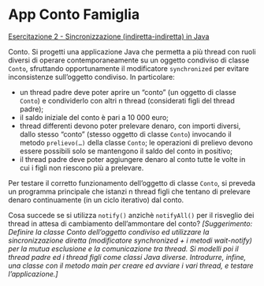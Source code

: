 # App Conto Famiglia

[Esercitazione 2 - Sincronizzazione (indiretta-indiretta) in Java](https://iisponti.gitbook.io/tecnologie_quinta_2023_24/esercizi-su-thread-in-java#esercitazione-2-sincronizzazione-indiretta-indiretta-in-java)

Conto. Si progetti una applicazione Java che permetta a più thread con ruoli diversi di operare 
contemporaneamente su un oggetto condiviso di classe `Conto`, sfruttando opportunamente il 
modificatore `synchronized` per evitare inconsistenze sull’oggetto condiviso. In particolare:
* un thread padre deve poter aprire un “conto” (un oggetto di classe `Conto`) e condividerlo con altri n thread 
(considerati figli del thread padre);
* il saldo iniziale del conto è pari a 10 000 euro;
* thread differenti devono poter prelevare denaro, con importi diversi, dallo stesso “conto” 
(stesso oggetto di classe `Conto`) invocando il metodo `prelievo(…)` della classe `Conto`;
le operazioni di prelievo devono essere possibili solo se mantengono il saldo del conto in positivo;
* il thread padre deve poter aggiungere denaro al conto tutte le volte in cui i figli non riescono più a prelevare.

Per testare il corretto funzionamento dell’oggetto di classe `Conto`, si preveda un programma 
principale che istanzi n 
thread figli che tentano di prelevare denaro continuamente (in un ciclo iterativo) dal conto.

Cosa succede se si utilizza `notify()` anzichè `notifyAll()` per il risveglio dei thread in 
attesa di cambiamento dell’ammontare del conto? 
*[Suggerimento: Definire la classe
Conto
dell’oggetto condiviso ed utilizzare la sincronizzazione diretta (modificatore synchronized + i metodi wait-notify) per la mutua esclusione e la comunicazione 
tra thread. Si modelli poi il thread padre ed i thread figli come classi Java diverse. 
Introdurre, infine, una classe con il metodo main per creare ed avviare i vari thread, e 
testare l’applicazione.]*

